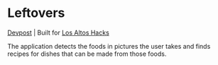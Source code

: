 # Leftovers

[Devpost](https://devpost.com/) | Built for [Los Altos Hacks](https://www.losaltoshacks.com/)

The application detects the foods in pictures the user takes and finds recipes for dishes that can be made from those foods.
